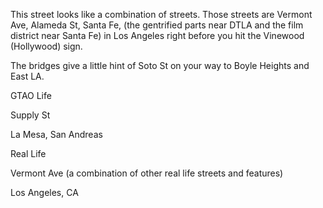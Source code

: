 This street looks like a combination of streets.
Those streets are Vermont Ave, Alameda St, Santa Fe, (the gentrified parts near DTLA and the film district near Santa Fe) in Los Angeles
right before you hit the Vinewood (Hollywood) sign. 

The bridges give a little hint of Soto St on your way to Boyle Heights and East LA.


GTAO Life

Supply St

La Mesa, San Andreas






Real Life

Vermont Ave (a combination of other real life streets and features)

Los Angeles, CA
